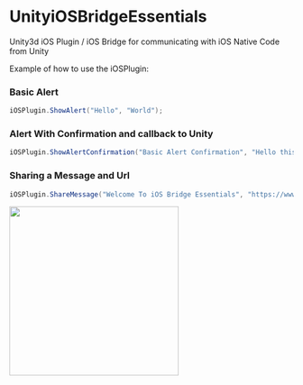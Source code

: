# UnityiOSBridgeEssentials

Unity3d iOS Plugin / iOS Bridge for communicating with iOS Native Code from Unity

Example of how to use the iOSPlugin:


### Basic Alert

```csharp
iOSPlugin.ShowAlert("Hello", "World");
```

### Alert With Confirmation and callback to Unity

```csharp
iOSPlugin.ShowAlertConfirmation("Basic Alert Confirmation", "Hello this is a basic confirmation !", "CallBack");
```

### Sharing a Message and Url

```csharp
iOSPlugin.ShareMessage("Welcome To iOS Bridge Essentials", "https://www.github.com/dilmerv/UnityiOSBridgeEssentials");
```

<img src="https://github.com/dilmerv/UnityiOSBridgeEssentials/blob/master/docs/images/bridge.gif" width="300">
